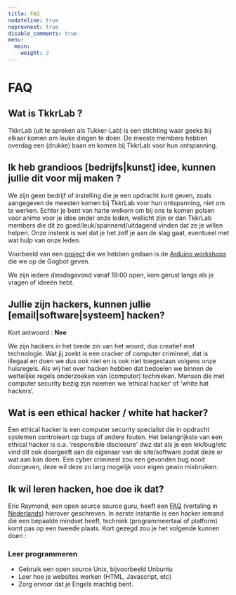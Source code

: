 ```yaml
---
title: FAQ
nodateline: true
noprevnext: true
disable_comments: true
menu:
  main:
    weight: 3
---
```

# FAQ

## Wat is TkkrLab ?
TkkrLab (uit te spreken als Tukker-Lab) is een stichting waar geeks bij elkaar komen om leuke dingen te doen. De meeste members hebben overdag een (drukke) baan en komen bij TkkrLab voor hun ontspanning.

## Ik heb grandioos [bedrijfs|kunst] idee, kunnen jullie dit voor mij maken ?
We zijn geen bedrijf of instelling die je een opdracht kunt geven, zoals aangegeven de meesten komen bij TkkrLab voor hun ontspanning, niet om te werken. Echter je bent van harte welkom om bij ons te komen polsen voor animo voor je idee onder onze leden, wellicht zijn er dan TkkrLab members die dit zo goed/leuk/spannend/uitdagend vinden dat ze je willen helpen. Onze insteek is wel dat je het zelf je aan de slag gaat, eventueel met wat hulp van onze leden.

Voorbeeld van een [project](http://tkkrlab.nl/wiki/Projects) die we hebben gedaan is de [Arduino workshops](http://tkkrlab.nl/wiki/Workshop_Arduino) die we op de Gogbot geven.

We zijn iedere dinsdagavond vanaf 19:00 open, kom gerust langs als je vragen of ideeën hebt.

## Jullie zijn hackers, kunnen jullie [email|software|systeem] hacken?
Kort antwoord : **Nee**

We zijn hackers in het brede zin van het woord, dus creatief met technologie. Wat jij zoekt is een cracker of computer crimineel, dat is illegaal en doen we dus ook niet en is ook niet toegestaan volgens onze huisregels. Als wij het over hacken hebben dat bedoelen we binnen de wettelijke regels onderzoeken van (computer) technieken. Mensen die met computer security bezig zijn noemen we ‘ethical hacker‘ of ‘white hat hackers‘.

## Wat is een ethical hacker / white hat hacker?
Een ethical hacker is een computer security specialist die in opdracht systemen controleert op bugs of andere fouten. Het belangrijkste van een ethical hacker is o.a. ‘responsible disclosure’ dwz dat als je een lek/bug/etc vind dit ook doorgeeft aan de eigenaar van de site/software zodat deze er wat aan kan doen. Een cyber crimineel zou een gevonden bug nooit doorgeven, deze wil deze zo lang mogelijk voor eigen gewin misbruiken.

## Ik wil leren hacken, hoe doe ik dat?
Eric Raymond, een open source source guru, heeft een [FAQ](http://www.catb.org/~esr/faqs/hacker-howto.html) (vertaling in [Nederlands](https://tkkrlab.nl/wiki/Hoe_word_ik_een_hacker)) hierover geschreven. In eerste instantie is een hacker iemand die een bepaalde mindset heeft, techniek (programmeertaal of platform) komt pas op een tweede plaats. Kort gezegd zou je het volgende kunnen doen :

### Leer programmeren
* Gebruik een open source Unix, bijvoorbeeld Unbuntu
* Leer hoe je websites werken (HTML, Javascript, etc)
* Zorg ervoor dat je Engels machtig bent. 

